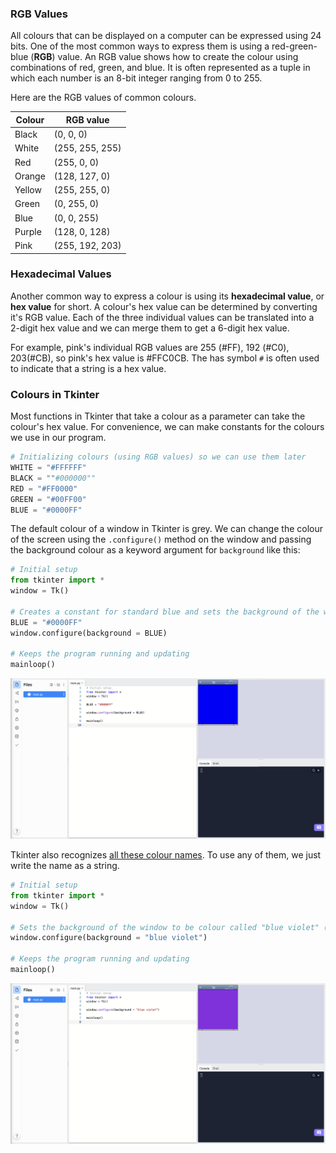 ### RGB Values

All colours that can be displayed on a computer can be expressed using 24 bits. One of the most common ways to express them is using a red-green-blue (**RGB**) value. An RGB value shows how to create the colour using combinations of red, green, and blue. It is often represented as a tuple in which each number is an 8-bit integer ranging from 0 to 255.

Here are the RGB values of common colours.

| Colour | RGB value       |
| ------ | --------------- |
| Black  | (0, 0, 0)       |
| White  | (255, 255, 255) |
| Red    | (255, 0, 0)     |
| Orange | (128, 127, 0)   |
| Yellow | (255, 255, 0)   |
| Green  | (0, 255, 0)     |
| Blue   | (0, 0, 255)     |
| Purple | (128, 0, 128)   |
| Pink   | (255, 192, 203) |

### Hexadecimal Values

Another common way to express a colour is using its **hexadecimal value**, or **hex value** for short. A colour's hex value can be determined by converting it's RGB value. Each of the three individual values can be translated into a 2-digit hex value and we can merge them to get a 6-digit hex value. 

For example, pink's individual RGB values are 255 (#FF), 192 (#C0), 203(#CB), so pink's hex value is #FFC0CB. The has symbol `#` is often used to indicate that a string is a hex value.

### Colours in Tkinter

Most functions in Tkinter that take a colour as a parameter can take the colour's hex value. For convenience, we can make constants for the colours we use in our program.

```python
# Initializing colours (using RGB values) so we can use them later
WHITE = "#FFFFFF"
BLACK = ""#000000""
RED = "#FF0000"
GREEN = "#00FF00"
BLUE = "#0000FF"
```

The default colour of a window in Tkinter is grey. We can change the colour of the screen using the `.configure()` method on the window and passing the background colour as a keyword argument for `background` like this:

```python
# Initial setup
from tkinter import *
window = Tk()

# Creates a constant for standard blue and sets the background of the window to be this colour
BLUE = "#0000FF"
window.configure(background = BLUE)

# Keeps the program running and updating
mainloop()
```

![](../Images/Tk_Background_Colour_1.png)

Tkinter also recognizes [all these colour names](https://www.tcl.tk/man/tcl/TkCmd/colors.html). To use any of them, we just write the name as a string.

```python
# Initial setup
from tkinter import *
window = Tk()

# Sets the background of the window to be colour called "blue violet" (from the list of recognized colour names)
window.configure(background = "blue violet")

# Keeps the program running and updating
mainloop()
```

![](../Images/Tk_Background_Colour2.png)
